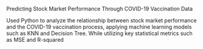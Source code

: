 Predicting Stock Market Performance Through COVID-19 Vaccination Data

Used Python to analyze the relationship between stock market performance and the COVID-19 vaccination
process, applying machine learning models such as KNN and Decision Tree. While utilizing key statistical
metrics such as MSE and R-squared
